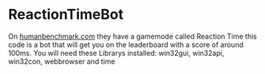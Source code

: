 # ReactionTimeBot
On <a href="humanbenchmark.com">humanbenchmark.com</a> they have a gamemode called Reaction Time this code is a bot that will get you on the leaderboard with a score of around 100ms. You will need these Librarys installed: win32gui, win32api, win32con, webbrowser and time
